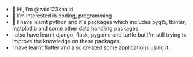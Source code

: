 - 👋 Hi, I’m @zaid123khalid
- 👀 I’m interested in coding, programming
- 🌱 I have learnt python and it's packages which includes pyqt5, tkinter, matplotlib and some other data handling packages.
- I also have learnt django, flask, pygame and turtle but I'm still trying to improve the knowledge on these packages.
- I have learnt flutter and also created some applications using it.
<!---
zaid123khalid/zaid123khalid is a ✨ special ✨ repository because its `README.md` (this file) appears on your GitHub profile.
You can click the Preview link to take a look at your changes.
--->
